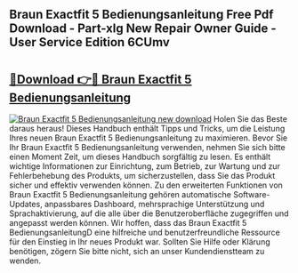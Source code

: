 ## Braun Exactfit 5 Bedienungsanleitung Free Pdf Download - Part-xlg New Repair Owner Guide - User Service Edition 6CUmv

# <h2><a href="http://df4mnpk.blite.top/?on=Braun+Exactfit+5+Bedienungsanleitung">🔗Download 👉🔴 Braun Exactfit 5 Bedienungsanleitung</a></h2>

[![Braun Exactfit 5 Bedienungsanleitung new download](https://i.imgur.com/lujVjoI.png)](http://df4mnpk.blite.top/?on=Braun+Exactfit+5+Bedienungsanleitung)
Holen Sie das Beste daraus heraus! Dieses Handbuch enthält Tipps und Tricks, um die Leistung Ihres neuen Braun Exactfit 5 Bedienungsanleitung zu maximieren. Bevor Sie Ihr Braun Exactfit 5 Bedienungsanleitung verwenden, nehmen Sie sich bitte einen Moment Zeit, um dieses Handbuch sorgfältig zu lesen. Es enthält wichtige Informationen zur Einrichtung, zum Betrieb, zur Wartung und zur Fehlerbehebung des Produkts, um sicherzustellen, dass Sie das Produkt sicher und effektiv verwenden können. Zu den erweiterten Funktionen von Braun Exactfit 5 Bedienungsanleitung gehören automatische Software-Updates, anpassbares Dashboard, mehrsprachige Unterstützung und Sprachaktivierung, auf die alle über die Benutzeroberfläche zugegriffen und angepasst werden können. Wir hoffen, dass das Braun Exactfit 5 BedienungsanleitungD eine hilfreiche und benutzerfreundliche Ressource für den Einstieg in Ihr neues Produkt war. Sollten Sie Hilfe oder Klärung benötigen, zögern Sie bitte nicht, sich an unser Kundendienstteam zu wenden.
